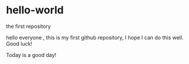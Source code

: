 # hello-world
the first repository

hello everyone , this is my first github repository, I hope I can do this well. Good luck!

Today is a good day!
